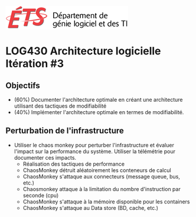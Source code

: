 ![log](../doc/assets/logo-logti.png)

# LOG430 Architecture logicielle Itération #3

## Objectifs
- (60%) Documenter l'architecture optimale en créant une architecture utilisant des tactiques de modifiabilité
- (40%) Implémenter l'architecture optimale en termes de modifiabilité.

## Perturbation de l'infrastructure
- Utiliser le chaos monkey pour perturber l'infrastructure et évaluer l'impact sur la performance du système.  Utiliser la télémétrie pour documenter ces impacts.
  - Réalisation des tactiques de performance
  - ChaosMonkey détruit aléatoirement les conteneurs de calcul
  - ChaosMonkey s'attaque aux connecteurs (message queue, bus, etc.)
  - Chaosmonkey attaque à la limitation du nombre d'instruction par seconde (cpu)
  - ChaosMonkey s'attaque à la mémoire disponible pour les containers
  - ChaosMonkey s'attaque au Data store (BD, cache, etc.)

